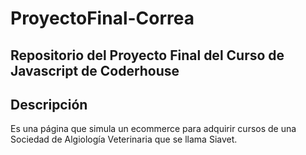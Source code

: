# ProyectoFinal-Correa
## Repositorio del Proyecto Final del Curso de Javascript de Coderhouse

## Descripción 

Es una página que simula un ecommerce para adquirir cursos de una Sociedad de Algiología Veterinaria que se llama Siavet.


